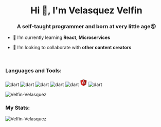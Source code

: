 <h1 align="center">Hi 👋, I'm Velasquez Velfin</h1>
<h3 align="center">A self-taught programmer and born at very little age😜</h3>

- 🌱 I’m currently learning **React**, **Microservices**

- 👯 I’m looking to collaborate with **other content creators**


<br>

<div>
  
  ### Languages and Tools:
  <p align="left">
    <img src="https://external-content.duckduckgo.com/ip3/js.org.ico" alt="dart" width="22" height="22"/>
    <img src="https://external-content.duckduckgo.com/ip3/www.typescriptlang.org.ico" alt="dart" width="22" height="22"/>
    <img src="https://www.vectorlogo.zone/logos/dartlang/dartlang-icon.svg" alt="dart" width="22" height="22"/>
    <img src="https://external-content.duckduckgo.com/ip3/ionicframework.com.ico" alt="dart" width="22" height="22"/>
    <img src="https://external-content.duckduckgo.com/ip3/nodejs.org.ico" alt="dart" width="22" height="22"/>
    <img src="https://github.com/devicons/devicon/blob/master/icons/angularjs/angularjs-original.svg" alt="dart" width="22" height="22"/>
    <img src="https://external-content.duckduckgo.com/ip3/getbootstrap.com.ico" alt="dart" width="22" height="22"/>
  </p>
  <img src="https://github-readme-stats.vercel.app/api/top-langs/?username=Velfin-Velasquez&layout=compact&hide=html" alt="Velfin-Velasquez" />
   
  <br>
  
  ### My Stats:
  <img src="https://github-readme-stats.vercel.app/api?username=Velfin-Velasquez&show_icons=true" alt="Velfin-Velasquez" />
  
</div>

